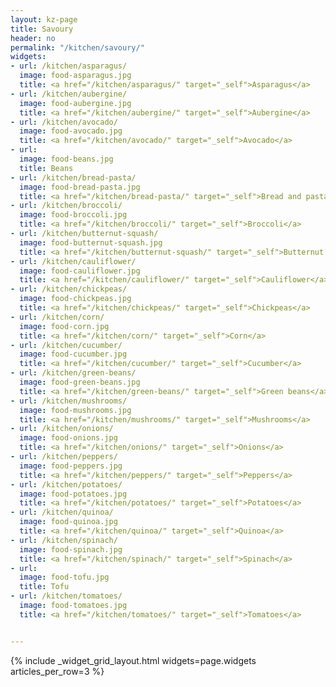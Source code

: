 ```yaml
---
layout: kz-page
title: Savoury
header: no
permalink: "/kitchen/savoury/"
widgets:
- url: /kitchen/asparagus/
  image: food-asparagus.jpg
  title: <a href="/kitchen/asparagus/" target="_self">Asparagus</a>
- url: /kitchen/aubergine/
  image: food-aubergine.jpg
  title: <a href="/kitchen/aubergine/" target="_self">Aubergine</a>
- url: /kitchen/avocado/
  image: food-avocado.jpg
  title: <a href="/kitchen/avocado/" target="_self">Avocado</a>
- url: 
  image: food-beans.jpg
  title: Beans
- url: /kitchen/bread-pasta/
  image: food-bread-pasta.jpg
  title: <a href="/kitchen/bread-pasta/" target="_self">Bread and pasta</a>
- url: /kitchen/broccoli/
  image: food-broccoli.jpg
  title: <a href="/kitchen/broccoli/" target="_self">Broccoli</a>
- url: /kitchen/butternut-squash/
  image: food-butternut-squash.jpg
  title: <a href="/kitchen/butternut-squash/" target="_self">Butternut squash</a>
- url: /kitchen/cauliflower/
  image: food-cauliflower.jpg
  title: <a href="/kitchen/cauliflower/" target="_self">Cauliflower</a>
- url: /kitchen/chickpeas/
  image: food-chickpeas.jpg
  title: <a href="/kitchen/chickpeas/" target="_self">Chickpeas</a>
- url: /kitchen/corn/
  image: food-corn.jpg
  title: <a href="/kitchen/corn/" target="_self">Corn</a>
- url: /kitchen/cucumber/
  image: food-cucumber.jpg
  title: <a href="/kitchen/cucumber/" target="_self">Cucumber</a>
- url: /kitchen/green-beans/
  image: food-green-beans.jpg
  title: <a href="/kitchen/green-beans/" target="_self">Green beans</a>
- url: /kitchen/mushrooms/
  image: food-mushrooms.jpg
  title: <a href="/kitchen/mushrooms/" target="_self">Mushrooms</a>
- url: /kitchen/onions/
  image: food-onions.jpg
  title: <a href="/kitchen/onions/" target="_self">Onions</a>
- url: /kitchen/peppers/
  image: food-peppers.jpg
  title: <a href="/kitchen/peppers/" target="_self">Peppers</a>
- url: /kitchen/potatoes/
  image: food-potatoes.jpg
  title: <a href="/kitchen/potatoes/" target="_self">Potatoes</a>
- url: /kitchen/quinoa/
  image: food-quinoa.jpg
  title: <a href="/kitchen/quinoa/" target="_self">Quinoa</a>
- url: /kitchen/spinach/
  image: food-spinach.jpg
  title: <a href="/kitchen/spinach/" target="_self">Spinach</a>
- url: 
  image: food-tofu.jpg
  title: Tofu
- url: /kitchen/tomatoes/
  image: food-tomatoes.jpg
  title: <a href="/kitchen/tomatoes/" target="_self">Tomatoes</a>


---
```


{% include _widget_grid_layout.html widgets=page.widgets articles_per_row=3 %}

